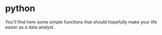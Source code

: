 # python
You'll find here some simple functions that should hopefully make your life easier as a data analyst.
